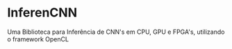 # InferenCNN
Uma Biblioteca para Inferência de CNN's em CPU, GPU e FPGA's, utilizando o framework OpenCL
